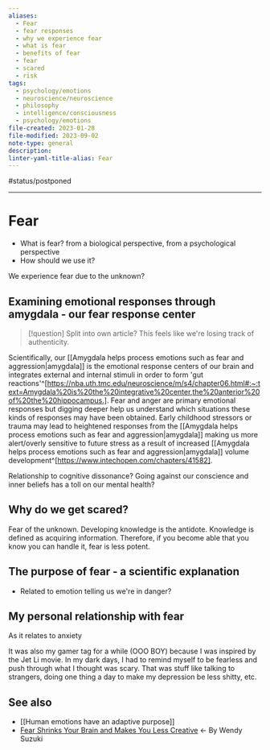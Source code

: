 ```yaml
---
aliases:
  - Fear
  - fear responses
  - why we experience fear
  - what is fear
  - benefits of fear
  - fear
  - scared
  - risk
tags:
  - psychology/emotions
  - neuroscience/neuroscience
  - philosophy
  - intelligence/consciousness
  - psychology/emotions
file-created: 2023-01-28
file-modified: 2023-09-02
note-type: general
description: 
linter-yaml-title-alias: Fear
---
```


#status/postponed

---

# Fear

- What is fear? from a biological perspective, from a psychological perspective
- How should we use it?

We experience fear due to the unknown?

## Examining emotional responses through amygdala - our fear response center

> [!question] Split into own article?
> This feels like we're losing track of authenticity.

Scientifically, our [[Amygdala helps process emotions such as fear and aggression|amygdala]] is the emotional response centers of our brain and integrates external and internal stimuli in order to form 'gut reactions'^[https://nba.uth.tmc.edu/neuroscience/m/s4/chapter06.html#:~:text=Amygdala%20is%20the%20integrative%20center,the%20anterior%20of%20the%20hippocampus.]. Fear and anger are primary emotional responses but digging deeper help us understand which situations these kinds of responses may have been obtained. Early childhood stressors or trauma may lead to heightened responses from the [[Amygdala helps process emotions such as fear and aggression|amygdala]] making us more alert/overly sensitive to future stress as a result of increased [[Amygdala helps process emotions such as fear and aggression|amygdala]] volume development^[https://www.intechopen.com/chapters/41582].

Relationship to cognitive dissonance? Going against our conscience and inner beliefs has a toll on our mental health?

## Why do we get scared?

Fear of the unknown. Developing knowledge is the antidote. Knowledge is defined as acquiring information. Therefore, if you become able that you know you can handle it, fear is less potent.

## The purpose of fear - a scientific explanation

- Related to emotion telling us we're in danger?

## My personal relationship with fear

As it relates to anxiety

It was also my gamer tag for a while (OOO BOY) because I was inspired by the Jet Li movie. In my dark days, I had to remind myself to be fearless and push through what I thought was scary. That was stuff like talking to strangers, doing one thing a day to make my depression be less shitty, etc.

## See also

- [[Human emotions have an adaptive purpose]]
- [Fear Shrinks Your Brain and Makes You Less Creative](https://www.forbes.com/sites/carolyncenteno/2018/04/18/fear-shrinks-your-brain-and-makes-you-less-creative/?sh=3fedae391c6d) <- By Wendy Suzuki
